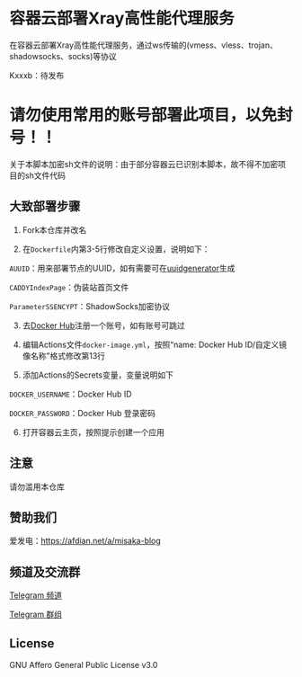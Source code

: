 # 容器云部署Xray高性能代理服务

在容器云部署Xray高性能代理服务，通过ws传输的(vmess、vless、trojan、shadowsocks、socks)等协议

Kxxxb：待发布

# 请勿使用常用的账号部署此项目，以免封号！！

关于本脚本加密sh文件的说明：由于部分容器云已识别本脚本，故不得不加密项目的sh文件代码

## 大致部署步骤

1. Fork本仓库并改名
    
2. 在`Dockerfile`内第3-5行修改自定义设置，说明如下：

`AUUID`：用来部署节点的UUID，如有需要可在[uuidgenerator](https://www.uuidgenerator.net/)生成

`CADDYIndexPage`：伪装站首页文件

`ParameterSSENCYPT`：ShadowSocks加密协议

3. 去[Docker Hub](https://hub.docker.com/)注册一个账号，如有账号可跳过
    
4. 编辑Actions文件`docker-image.yml`，按照“name: Docker Hub ID/自定义镜像名称”格式修改第13行
    
5. 添加Actions的Secrets变量，变量说明如下

`DOCKER_USERNAME`：Docker Hub ID

`DOCKER_PASSWORD`：Docker Hub 登录密码

6. 打开容器云主页，按照提示创建一个应用

## 注意

请勿滥用本仓库

## 赞助我们

爱发电：https://afdian.net/a/misaka-blog

## 频道及交流群

[Telegram 频道](https://t.me/misakablogchannel)

[Telegram 群组](https://t.me/+CLhpemKhaC8wZGIx)

## License
GNU Affero General Public License v3.0
